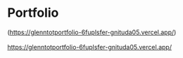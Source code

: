 # Portfolio

(https://glenntotportfolio-6fuplsfer-gnituda05.vercel.app/) <br></br>
https://glenntotportfolio-6fuplsfer-gnituda05.vercel.app/
